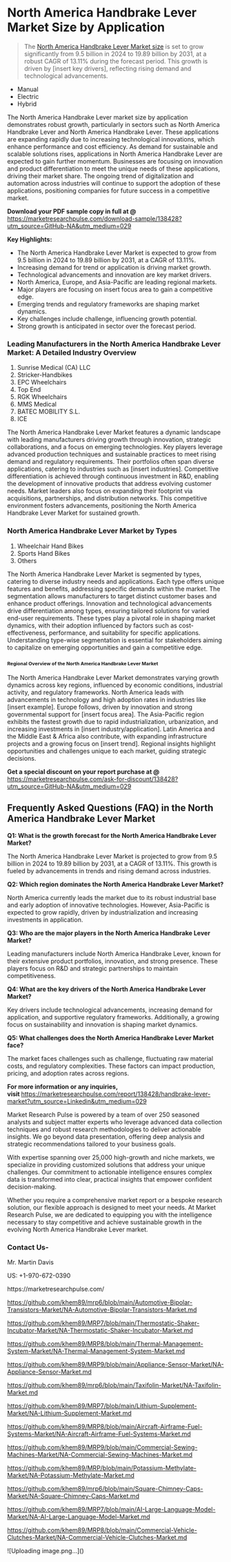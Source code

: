 <h1>North America Handbrake Lever Market&nbsp;Size by Application</h1><blockquote><p>The <a href="https://marketresearchpulse.com/download-sample/138428?utm_source=GitHub-NA&amp;utm_medium=029">North America Handbrake Lever Market size</a> is set to grow significantly from 9.5 billion in 2024 to 19.89 billion by 2031, at a robust CAGR of 13.11% during the forecast period. This growth is driven by [insert key drivers], reflecting rising demand and technological advancements.</p></blockquote><ul><li>Manual<li> Electric<li> Hybrid</li></ul><p>The North America Handbrake Lever market size by application demonstrates robust growth, particularly in sectors such as North America Handbrake Lever and North America Handbrake Lever. These applications are expanding rapidly due to increasing technological innovations, which enhance performance and cost efficiency. As demand for sustainable and scalable solutions rises, applications in North America Handbrake Lever are expected to gain further momentum. Businesses are focusing on innovation and product differentiation to meet the unique needs of these applications, driving their market share. The ongoing trend of digitalization and automation across industries will continue to support the adoption of these applications, positioning companies for future success in a competitive market.</p><p><strong>Download your PDF sample copy in full at @ </strong><a href="https://marketresearchpulse.com/download-sample/138428?utm_source=GitHub-NA&amp;utm_medium=029">https://marketresearchpulse.com/download-sample/138428?utm_source=GitHub-NA&amp;utm_medium=029</a></p><p><strong>Key Highlights: </strong></p><ul><li>The North America Handbrake Lever Market is expected to grow from 9.5 billion in 2024 to 19.89 billion by 2031, at a CAGR of 13.11%.</li><li>Increasing demand for trend or application is driving market growth.</li><li>Technological advancements and innovation are key market drivers.</li><li>North America, Europe, and Asia-Pacific are leading regional markets.</li><li>Major players are focusing on insert focus area to gain a competitive edge.</li><li>Emerging trends and regulatory frameworks are shaping market dynamics.</li><li>Key challenges include challenge, influencing growth potential.</li><li>Strong growth is anticipated in sector over the forecast period.</li></ul><h3>Leading Manufacturers in the North America Handbrake Lever Market: A Detailed Industry Overview</h3><ol><li>Sunrise Medical (CA) LLC</li><li>Stricker-Handbikes</li><li>EPC Wheelchairs</li><li>Top End</li><li>RGK Wheelchairs</li><li>MMS Medical</li><li>BATEC MOBILITY S.L.</li><li>ICE</li></ol><div class="flex max-w-full flex-col flex-grow"><div class="min-h-8 text-message flex w-full flex-col items-end gap-2 whitespace-normal break-words [.text-message+&amp;]:mt-5" dir="auto" data-message-author-role="assistant" data-message-id="fd8432e4-4910-450d-b182-61b7bfb0a01f" data-message-model-slug="gpt-4o"><div class="flex w-full flex-col gap-1 empty:hidden first:pt-[3px]"><div class="markdown prose w-full break-words dark:prose-invert light"><p>The North America Handbrake Lever Market features a dynamic landscape with leading manufacturers driving growth through innovation, strategic collaborations, and a focus on emerging technologies. Key players leverage advanced production techniques and sustainable practices to meet rising demand and regulatory requirements. Their portfolios often span diverse applications, catering to industries such as [insert industries]. Competitive differentiation is achieved through continuous investment in R&amp;D, enabling the development of innovative products that address evolving customer needs. Market leaders also focus on expanding their footprint via acquisitions, partnerships, and distribution networks. This competitive environment fosters advancements, positioning the North America Handbrake Lever Market for sustained growth.</p></div></div></div></div><h3>North America Handbrake Lever Market by Types</h3><ol><li>Wheelchair Hand Bikes<li> Sports Hand Bikes<li> Others</li></ol><div class="flex max-w-full flex-col flex-grow"><div class="min-h-8 text-message flex w-full flex-col items-end gap-2 whitespace-normal break-words [.text-message+&amp;]:mt-5" dir="auto" data-message-author-role="assistant" data-message-id="084470be-0bb7-4664-bddf-5156b4f41249" data-message-model-slug="gpt-4o-mini"><div class="flex w-full flex-col gap-1 empty:hidden first:pt-[3px]"><div class="markdown prose w-full break-words dark:prose-invert light"><p>The North America Handbrake Lever Market is segmented by types, catering to diverse industry needs and applications. Each type offers unique features and benefits, addressing specific demands within the market. The segmentation allows manufacturers to target distinct customer bases and enhance product offerings. Innovation and technological advancements drive differentiation among types, ensuring tailored solutions for varied end-user requirements. These types play a pivotal role in shaping market dynamics, with their adoption influenced by factors such as cost-effectiveness, performance, and suitability for specific applications. Understanding type-wise segmentation is essential for stakeholders aiming to capitalize on emerging opportunities and gain a competitive edge.</p></div></div></div></div><h3><span style="font-size: 11px;">Regional Overview of the North America Handbrake Lever Market</span></h3><div class="flex max-w-full flex-col flex-grow"><div class="min-h-8 text-message flex w-full flex-col items-end gap-2 whitespace-normal break-words [.text-message+&amp;]:mt-5" dir="auto" data-message-author-role="assistant" data-message-id="e9038762-ce64-4e30-91c9-9bd413514231" data-message-model-slug="gpt-4o-mini"><div class="flex w-full flex-col gap-1 empty:hidden first:pt-[3px]"><div class="markdown prose w-full break-words dark:prose-invert light"><p>The North America Handbrake Lever Market demonstrates varying growth dynamics across key regions, influenced by economic conditions, industrial activity, and regulatory frameworks. North America leads with advancements in technology and high adoption rates in industries like [insert example]. Europe follows, driven by innovation and strong governmental support for [insert focus area]. The Asia-Pacific region exhibits the fastest growth due to rapid industrialization, urbanization, and increasing investments in [insert industry/application]. Latin America and the Middle East &amp; Africa also contribute, with expanding infrastructure projects and a growing focus on [insert trend]. Regional insights highlight opportunities and challenges unique to each market, guiding strategic decisions.</p></div></div></div></div><p><strong>Get a special discount on your report purchase at @ </strong><a href="https://marketresearchpulse.com/ask-for-discount/138428?utm_source=GitHub-NA&amp;utm_medium=029">https://marketresearchpulse.com/ask-for-discount/138428?utm_source=GitHub-NA&amp;utm_medium=029</a></p><h2>Frequently Asked Questions (FAQ) in the North America Handbrake Lever Market</h2><p><strong>Q1: What is the growth forecast for the North America Handbrake Lever Market?</strong></p><p>The North America Handbrake Lever Market is projected to grow from 9.5 billion in 2024 to 19.89 billion by 2031, at a CAGR of 13.11%. This growth is fueled by advancements in trends and rising demand across industries.</p><p><strong>Q2: Which region dominates the North America Handbrake Lever Market?</strong></p><p>North America currently leads the market due to its robust industrial base and early adoption of innovative technologies. However, Asia-Pacific is expected to grow rapidly, driven by industrialization and increasing investments in application.</p><p><strong>Q3: Who are the major players in the North America Handbrake Lever Market?</strong></p><p>Leading manufacturers include North America Handbrake Lever, known for their extensive product portfolios, innovation, and strong presence. These players focus on R&amp;D and strategic partnerships to maintain competitiveness.</p><p><strong>Q4: What are the key drivers of the North America Handbrake Lever Market?</strong></p><p>Key drivers include technological advancements, increasing demand for application, and supportive regulatory frameworks. Additionally, a growing focus on sustainability and innovation is shaping market dynamics.</p><p><strong>Q5: What challenges does the North America Handbrake Lever Market face?</strong></p><p>The market faces challenges such as challenge, fluctuating raw material costs, and regulatory complexities. These factors can impact production, pricing, and adoption rates across regions.</p><p><strong>For more information or any inquiries, visit&nbsp;</strong><a href="https://marketresearchpulse.com/report/138428/handbrake-lever-market?utm_source=Linkedin&utm_medium=029">https://marketresearchpulse.com/report/138428/handbrake-lever-market?utm_source=Linkedin&utm_medium=029</a></p><p>Market Research Pulse is powered by a team of over 250 seasoned analysts and subject matter experts who leverage advanced data collection techniques and robust research methodologies to deliver actionable insights. We go beyond data presentation, offering deep analysis and strategic recommendations tailored to your business goals.</p><p>With expertise spanning over 25,000 high-growth and niche markets, we specialize in providing customized solutions that address your unique challenges. Our commitment to actionable intelligence ensures complex data is transformed into clear, practical insights that empower confident decision-making.</p><p>Whether you require a comprehensive market report or a bespoke research solution, our flexible approach is designed to meet your needs. At Market Research Pulse, we are dedicated to equipping you with the intelligence necessary to stay competitive and achieve sustainable growth in the evolving North America Handbrake Lever market.</p><h3><strong>Contact Us-</strong></h3><p>Mr. Martin Davis</p><p>US: +1-970-672-0390</p><p>https://marketresearchpulse.com/</p><p><a href="https://github.com/khem89/mrp6/blob/main/Automotive-Bipolar-Transistors-Market/NA-Automotive-Bipolar-Transistors-Market.md">https://github.com/khem89/mrp6/blob/main/Automotive-Bipolar-Transistors-Market/NA-Automotive-Bipolar-Transistors-Market.md</a></p><p><a href="https://github.com/khem89/MRP7/blob/main/Thermostatic-Shaker-Incubator-Market/NA-Thermostatic-Shaker-Incubator-Market.md">https://github.com/khem89/MRP7/blob/main/Thermostatic-Shaker-Incubator-Market/NA-Thermostatic-Shaker-Incubator-Market.md</a></p><p><a href="https://github.com/khem89/MRP8/blob/main/Thermal-Management-System-Market/NA-Thermal-Management-System-Market.md">https://github.com/khem89/MRP8/blob/main/Thermal-Management-System-Market/NA-Thermal-Management-System-Market.md</a></p><p><a href="https://github.com/khem89/MRP9/blob/main/Appliance-Sensor-Market/NA-Appliance-Sensor-Market.md">https://github.com/khem89/MRP9/blob/main/Appliance-Sensor-Market/NA-Appliance-Sensor-Market.md</a></p><p><a href="https://github.com/khem89/mrp6/blob/main/Taxifolin-Market/NA-Taxifolin-Market.md">https://github.com/khem89/mrp6/blob/main/Taxifolin-Market/NA-Taxifolin-Market.md</a></p><p><a href="https://github.com/khem89/MRP7/blob/main/Lithium-Supplement-Market/NA-Lithium-Supplement-Market.md">https://github.com/khem89/MRP7/blob/main/Lithium-Supplement-Market/NA-Lithium-Supplement-Market.md</a></p><p><a href="https://github.com/khem89/MRP8/blob/main/Aircraft-Airframe-Fuel-Systems-Market/NA-Aircraft-Airframe-Fuel-Systems-Market.md">https://github.com/khem89/MRP8/blob/main/Aircraft-Airframe-Fuel-Systems-Market/NA-Aircraft-Airframe-Fuel-Systems-Market.md</a></p><p><a href="https://github.com/khem89/MRP9/blob/main/Commercial-Sewing-Machines-Market/NA-Commercial-Sewing-Machines-Market.md">https://github.com/khem89/MRP9/blob/main/Commercial-Sewing-Machines-Market/NA-Commercial-Sewing-Machines-Market.md</a></p><p><a href="https://github.com/khem89/MRP/blob/main/Potassium-Methylate-Market/NA-Potassium-Methylate-Market.md">https://github.com/khem89/MRP/blob/main/Potassium-Methylate-Market/NA-Potassium-Methylate-Market.md</a></p><p><a href="https://github.com/khem89/mrp6/blob/main/Square-Chimney-Caps-Market/NA-Square-Chimney-Caps-Market.md">https://github.com/khem89/mrp6/blob/main/Square-Chimney-Caps-Market/NA-Square-Chimney-Caps-Market.md</a></p><p><a href="https://github.com/khem89/MRP7/blob/main/AI-Large-Language-Model-Market/NA-AI-Large-Language-Model-Market.md">https://github.com/khem89/MRP7/blob/main/AI-Large-Language-Model-Market/NA-AI-Large-Language-Model-Market.md</a></p><p><a href="https://github.com/khem89/MRP8/blob/main/Commercial-Vehicle-Clutches-Market/NA-Commercial-Vehicle-Clutches-Market.md">https://github.com/khem89/MRP8/blob/main/Commercial-Vehicle-Clutches-Market/NA-Commercial-Vehicle-Clutches-Market.md</a></p>
![Uploading image.png…]()
